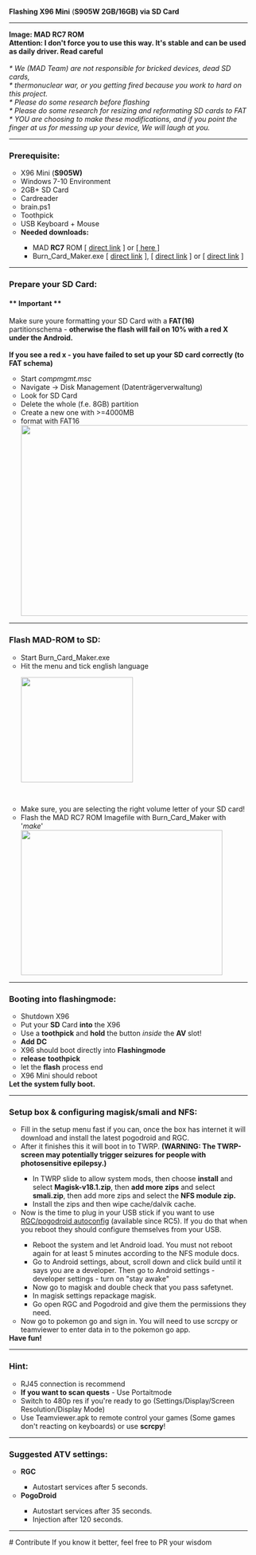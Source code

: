 <p>
<ul>
<p style="text-align: ;"><strong>Flashing X96 Mini</strong> (<strong>S905W 2GB/16GB) via SD Card</strong><br>
<hr />
<strong>Image: </strong><strong>MAD RC7 ROM</strong><br>
<strong>Attention:
I don't force you to use this way. It's stable and can be used as daily driver. Read careful</strong></h6><br><br>
<em>* We (MAD Team) are not responsible for bricked devices, dead SD cards,<br>
 * thermonuclear war, or you getting fired because you work to hard on this project. <br> * Please do some research before flashing<br>
 * Please do some research for resizing and reformating SD cards to FAT<br>
 * YOU are choosing to make these modifications, and if you point the finger at us for messing up your device, We will laugh at you.<br>
 </em>
<hr />
</ul>
<ul>
<h3>Prerequisite:</h3>
<ul>
 	<li>X96 Mini (<strong>S905W)</strong></li>
 	<li>Windows 7-10 Environment</li>
 	<li>2GB+ SD Card</li>
 	<li>Cardreader</li>
 	<li>brain.ps1</li>
 	<li>Toothpick</li>
 	<li>USB Keyboard + Mouse</li>
 	<li><b>Needed downloads:</b></li>
	<ul>
 	<li>MAD<strong> RC7</strong> ROM<strong></strong> [ <a href="https://github.com/Map-A-Droid/MAD-ATV/releases/download/rc7/MAD-s905w-RC7.img">direct link</a> ] or <a href="https://github.com/Map-A-Droid/MAD-ATV/releases/tag/rc7">[ here ]</a></li>
 	<li>Burn_Card_Maker.exe [ <a href="https://share108.com/06r0pntu2p6h/Burn_Card_Maker%E5%B7%A5%E5%85%B7.rar">direct link</a> ], [ <a href="https://www.mediafire.com/?v28g81wjx25dyk3">direct link</a> ] or [ <a href="http://www.filefactory.com/file/7d4u08th9qpn/Burn_Card_Maker%E5%B7%A5%E5%85%B7.rar">direct link</a> ]</li>
 	</ul></ul><p>
 
<hr />
<h3>Prepare your SD Card:</h3>
<h4><strong>** Important **</strong></h4>
Make sure youre formatting your SD Card with a <strong>FAT(16)</strong> partitionschema - <strong>otherwise the flash will fail on 10% with a red X under the Android.
<br><br>If you see a red x - you have failed to set up your SD card correctly (to FAT schema)</strong>
<p>
<ul>
 	<li>Start <em>compmgmt.msc</em></li>
 	<li>Navigate -&gt; Disk Management (Datenträgerverwaltung)</li>
 	<li>Look for SD Card</li>
 	<li>Delete the whole (f.e. 8GB) partition</li>
 	<li>Create a new one with >=4000MB</li>
 	<li>format with FAT16</li>
<a href="https://pixlblog.pixlmap.de/wp-content/uploads/2019/06/fat16.png"><img class="wp-image-229 size-full" src="https://pixlblog.pixlmap.de/wp-content/uploads/2019/06/fat16.png" alt="" width="490" height="383" /></a>
</ul>
<hr />

<h3>Flash MAD-ROM to SD:</h3>
<ul>
 	<li>Start Burn_Card_Maker.exe
 	<li>Hit the menu and tick english language</li>

<a href="https://pixlblog.pixlmap.de/wp-content/uploads/2019/06/burnen.png"><img class="wp-image-226 " src="https://pixlblog.pixlmap.de/wp-content/uploads/2019/06/burnen.png" alt="" width="225" height="211" /></a>
</ul>
&nbsp;
<ul>
<li>Make sure, you are selecting the right volume letter of your SD card!</li>
 	<li>Flash the MAD RC7 ROM Imagefile with Burn_Card_Maker with '<em>make</em>'</li>
<a href="https://pixlblog.pixlmap.de/wp-content/uploads/2019/06/burncardmaker2.png"><img class="wp-image-181 aligncenter" src="https://pixlblog.pixlmap.de/wp-content/uploads/2019/06/burncardmaker2.png" alt="" width="405" height="291" /></a>
</ul>
<hr />

<h3>Booting into flashingmode:</h3>
<ul>
 	<li>Shutdown X96</li>
 	<li>Put your <strong>SD</strong> Card <strong>into</strong> the X96</li>
 	<li>Use a <strong>toothpick</strong> and <strong>hold</strong> the button <em>inside</em> the <strong>AV </strong>slot!</li>
 	<li><strong>Add</strong> <strong>DC</strong></li>
 	<li>X96 should boot directly into <strong>Flashingmode</strong></li>
 	<li><strong>release</strong> <strong>toothpick</strong></li>
 	<li>let the <strong>flash</strong> process end</li>
 	<li>X96 Mini should reboot</li>
</ul>
<strong>Let the system fully boot.</strong>
<hr />
<h3>Setup box & configuring magisk/smali and NFS:</h3>
<ul>
<li>Fill in the setup menu fast if you can, once the box has internet it will download and install the latest pogodroid and RGC.</li>
<li>After it finishes this it will boot in to TWRP. <b>(WARNING: The TWRP-screen may potentially trigger seizures for people with photosensitive epilepsy.)</b></li>
<ul><li>In TWRP slide to allow system mods, then choose <b>install</b> and select <b>Magisk-v18.1.zip</b>, then <b>add more zips</b> and select <b>smali.zip</b>, then add more zips and select the <b>NFS module zip.</b></li>
<li>Install the zips and then wipe cache/dalvik cache.</li></ul>
<li>Now is the time to plug in your USB stick if you want to use <a href="https://github.com/Map-A-Droid/MAD-ATV/blob/master/README_autoconfig.md">RGC/pogodroid autoconfig</a> (available since RC5). If you do that when you reboot they should configure themselves from your USB.</li>
<ul><li>Reboot the system and let Android load. You must not reboot again for at least 5 minutes according to the NFS module docs.</li>
<li>Go to Android settings, about, scroll down and click build until it says you are a developer. Then go to Android settings - developer settings - turn on "stay awake"</li>
<li>Now go to magisk and double check that you pass safetynet.</li>
<li>In magisk settings repackage magisk.</li>
<li>Go open RGC and Pogodroid and give them the permissions they need.</li></ul>
<li>Now go to pokemon go and sign in. You will need to use scrcpy or teamviewer to enter data in to the pokemon go app.</li>
</ul>
<strong>Have fun!</strong>
<hr />
<h3>Hint:</h3>
<ul>
 	<li>RJ45 connection is recommend</li>
 	<li><strong>If you want to scan quests</strong> - Use Portaitmode
 	<li>Switch to 480p res if you're ready to go (Settings/Display/Screen Resolution/Display Mode)</li>
 	<li>Use Teamviewer.apk to remote control your games (Some games don't reacting on keyboards) or use <strong>scrcpy</strong>!</li>
</ul>

<hr />
<h3>Suggested ATV settings:</h3>
<ul>
 	<strong><li>RGC</li></strong>
	<ul>
	<li>Autostart services after 5 seconds.
	</ul>
	<strong><li>PogoDroid</li></strong>
	<ul>
	<li>Autostart services after 35 seconds.</li>
	<li>Injection after 120 seconds.</li>
	</ul>
</ul>
<hr />
# Contribute
If you know it better, feel free to PR your wisdom
